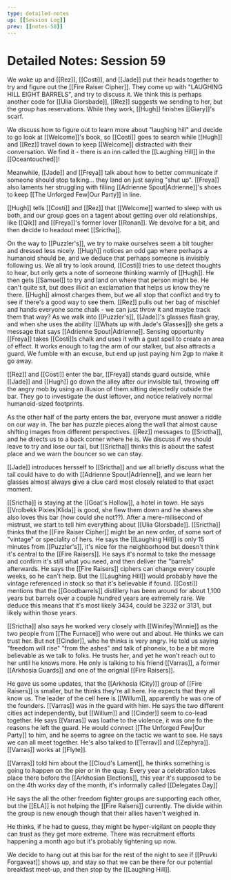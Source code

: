 ```yaml
---
type: detailed-notes
up: [[Session Log]]
prev: [[notes-58]]
---
```


# Detailed Notes: Session 59

We wake up and [[Rez]], [[Costi]], and [[Jade]] put their heads together to try and figure out the [[Fire Raiser Cipher]]. They come up with "LAUGHING HILL EIGHT BARRELS", and try to discuss it. We think this is perhaps another code for [[Ulia Glorsbade]], [[Rez]] suggests we sending to her, but the group has reservations. While they work, [[Hugh]] finishes [[Giary]]'s scarf.

We discuss how to figure out to learn more about "laughing hill" and decide to go look at [[Welcome]]'s book, so [[Costi]] goes to search while [[Hugh]] and [[Rez]] travel down to keep [[Welcome]] distracted with their conversation. We find it - there is an inn called the [[Laughing Hill]] in the [[Oceantouched]]! 

Meanwhile, [[Jade]] and [[Freya]] talk about how to better communicate if someone should stop talking... they land on just saying "shut up". [[Freya]] also laments her struggling with filling [[Adrienne Spout|Adrienne]]'s shoes to keep [[The Unforged Few|Our Party]] in line. 

[[Hugh]] tells [[Costi]] and [[Rez]] that [[Welcome]] wanted to sleep with us both, and our group goes on a tagent about getting over old relationships, like [[Qik]] and [[Freya]]'s former lover [[Ronan]]. We devolve for a bit, and then decide to headout meet [[Srictha]].

On the way to [[Puzzler's]], we try to make ourselves seem a bit tougher and dressed less nicely. [[Hugh]] notices an odd gap where perhaps a humanoid should be, and we deduce that perhaps someone is invisibly following us. We all try to look around, [[Costi]] tries to use detect thoughts to hear, but only gets a note of someone thinking warmly of [[Hugh]]. He then gets [[Samuel]] to try and land on where that person might be. He can't quite sit, but does illicit an exclamation that helps us know they're there. [[Hugh]] almost charges them, but we all stop that conflict and try to see if there's a good way to see them. [[Rez]] pulls out her bag of mischief and hands everyone some chalk - we can just throw it and maybe track them that way? As we walk into [[Puzzler's]], [[Jade]]'s glasses flash gray, and when she uses the ability ([[Whats up with Jade's Glasses]]) she gets a message that says [[Adrienne Spout|Adrienne]]. Sensing opportunity [[Freya]] takes [[Costi]]s chalk and uses it with a gust spell to create an area of effect. It works enough to tag the arm of our stalker, but also attracts a guard. We fumble with an excuse, but end up just paying him 2gp to make it go away. 

[[Rez]] and [[Costi]] enter the bar, [[Freya]] stands guard outside, while [[Jade]] and [[Hugh]] go down the alley after our invisible tail, throwing off the angry mob by using an illusion of them sitting dejectedly outside the bar. They go to investigate the dust leftover, and notice relatively normal humanoid-sized footprints. 

As the other half of the party enters the bar, everyone must answer a riddle on our way in. The bar has puzzle pieces along the wall that almost cause shifting images from different perspectives. [[Rez]] messages to [[Srictha]], and he directs us to a back corner where he is. We discuss if we should leave to try and lose our tail, but [[Srictha]] thinks this is about the safest place and we warn the bouncer so we can stay. 

[[Jade]] introduces hersself to [[Srictha]] and we all briefly discuss what the tail could have to do with [[Adrienne Spout|Adrienne]], and we learn her glasses almost always give a clue card most closely related to that exact moment. 

[[Srictha]] is staying at the [[Goat's Hollow]], a hotel in town. He says [[Vrolbekk Pixies|Klida]] is good, she flew them down and he shares she also loves this bar (how could she not??). After a mere-milisecond of mistrust, we start to tell him everything about [[Ulia Glorsbade]]. [[Srictha]] thinks that the [[Fire Raiser Cipher]] might be an new order, of some sort of "vintage" or speciality of hers. He says the [[Laughing Hill]] is only 15 minutes from [[Puzzler's]], it's nice for the neighborhood but doesn't think it's central to the [[Fire Raisers]]. He says it's normal to take the message and confirm it's still what you need, and then deliver the "barrels" afterwards. He says the [[Fire Raisers]] ciphers can change every couple weeks, so he can't help. But the [[Laughing Hill]] would probably have the vintage referenced in stock so that it's believable if found. [[Costi]] mentions that the [[Goodbarrels]] distillery has been around for about 1,100 years but barrels over a couple hundred years are extremely rare. We deduce this means that it's most likely 3434, could be 3232 or 3131, but likely within those years.

[[Srictha]] also says he worked very closely with [[Winifey|Winnie]] as the two people from [[The Furnace]] who were out and about. He thinks we can trust her. But not [[Cinder]], who he thinks is very angry. He told us saying "freedom will rise" "from the ashes" and talk of phoneix, to be a bit more believable as we talk to folks. He trusts her, and yet he won't reach out to her until he knows more. He only is talking to his friend [[Varras]], a former [[Arkhosia Guards]] and one of the orignial [[Fire Raisers]]. 

He gave us some updates, that the [[Arkhosia (City)]] group of [[Fire Raisers]] is smaller, but he thinks they're all here. He expects that they all know us. The leader of the cell here is [[Willum]], apparently he was one of the founders. [[Varras]] was in the guard with him. He says the two different cities act independently, but [[Willum]] and [[Cinder]] seem to co-lead together. He says [[Varras]] was loathe to the violence, it was one fo the reasons he left the guard. He would connect [[The Unforged Few|Our Party]] to him, and he seems to agree on the tactic we want to see. He says we can all meet together. He's also talked to [[Terrav]] and [[Zephyra]]. [[Varras]] works at [[Flyte]]. 

[[Varras]] told him about the [[Cloud's Lament]], he thinks something is going to happen on the pier or in the quay. Every year a celebration takes place there before the [[Arkhosian Elections]], this year it's supposed to be on the 4th works day of the month, it's informally called [[Delegates Day]]

He says the all the other freedom fighter groups are supporting each other, but the [[ELA]] is not helping the [[Fire Raisers]] currently. The divide within the group is new enough though that their allies haven't weighed in. 

He thinks, if he had to guess, they might be hyper-vigilant on people they can trust as they get more extreme. There was recruitment efforts happening a month ago but it's probably tightening up now. 

We decide to hang out at this bar for the rest of the night to see if [[Pruvki Forgaveat]] shows up, and stay so that we can be there for our potential breakfast meet-up, and then stop by the [[Laughing Hill]]. 